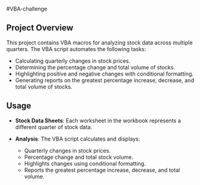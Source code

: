 #VBA-challenge

## Project Overview

This project contains VBA macros for analyzing stock data across multiple quarters. The VBA script automates the following tasks:
- Calculating quarterly changes in stock prices.
- Determining the percentage change and total volume of stocks.
- Highlighting positive and negative changes with conditional formatting.
- Generating reports on the greatest percentage increase, decrease, and total volume of stocks.


## Usage

- **Stock Data Sheets**: Each worksheet in the workbook represents a different quarter of stock data.

  
- **Analysis**: The VBA script calculates and displays:
  - Quarterly changes in stock prices.
  - Percentage change and total stock volume.
  - Highlights changes using conditional formatting.
  - Reports the greatest percentage increase, decrease, and total volume.

